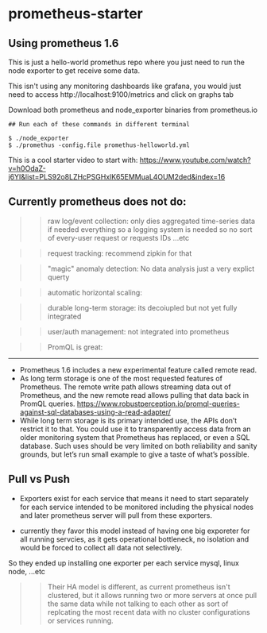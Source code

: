 # prometheus-starter
## Using prometheus 1.6

This is just a hello-world promethus repo where you just need to run the node exporter to get receive some data.

This isn't using any monitoring dashboards like grafana, you would just need to access http://localhost:9100/metrics and click on graphs tab 

Download both prometheus and node_exporter binaries from prometheus.io

```
## Run each of these commands in different terminal

$ ./node_exporter 
$ ./promethus -config.file promethus-helloworld.yml
```

This is a cool starter video to start with: https://www.youtube.com/watch?v=h0OdaZ-j6YI&list=PLS92o8LZHcPSGHxlK65EMMuaL4OUM2ded&index=16



Currently prometheus does not do:
----------------------------------
>> raw log/event collection:
only dies aggregated time-series data if needed everything so a logging system is needed so no sort of every-user request or requests IDs ...etc


>> request tracking:
recommend zipkin for that 

>> "magic" anomaly detection:
No data analysis just a very explict querty


>> automatic horizontal scaling:

>> durable long-term storage:
its decoiupled but not yet fully integrated

>> user/auth management:
not integrated into prometheus 


>> PromQL is great:
--------------------
- Prometheus 1.6 includes a new experimental feature called remote read.
- As long term storage is one of the most requested features of Prometheus. The remote write path
  allows streaming data out of Prometheus, and the new remote read allows pulling that data back
  in PromQL queries. https://www.robustperception.io/promql-queries-against-sql-databases-using-a-read-adapter/
- While long term storage is its primary intended use, the APIs don’t restrict it to that.
  You could use it to transparently access data from an older monitoring system that Prometheus
  has replaced, or even a SQL database. Such uses should be very limited on both reliability and
  sanity grounds, but let’s run small example to give a taste of what’s possible. 


Pull vs Push
-------------
- Exporters exist for each service that means it need to start separately for each service intended to be monitored including the physical nodes and later
  prometheus server will pull from these exporters.

- currently they favor this model instead of having one big exporeter for all running servcies, as it gets operational bottleneck, no isolation and would
  be forced to collect all data not selectively.

So they ended up installing one exporter per each service mysql, linux node, ...etc


>> Their HA model is different, as current prometheus isn't clustered, but it allows running two or more servers at once pull the same data while not 
   talking to each other as sort of replcating the most recent data with no cluster configurations or services running.


 




